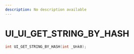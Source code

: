 ```yaml
---
description: No description available 
---
```


# UI\_UI_GET_STRING_BY_HASH

```cpp
int UI_GET_STRING_BY_HASH(int _Unk0);
```